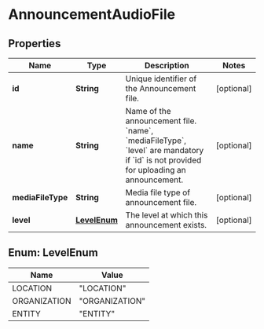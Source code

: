 <!--  Copyright 2025 Cisco Systems Inc.

Permission is hereby granted, free of charge, to any person obtaining a copy
of this software and associated documentation files (the "Software"), to deal
in the Software without restriction, including without limitation the rights
to use, copy, modify, merge, publish, distribute, sublicense, and/or sell
copies of the Software, and to permit persons to whom the Software is
furnished to do so, subject to the following conditions:

The above copyright notice and this permission notice shall be included in
all copies or substantial portions of the Software.

THE SOFTWARE IS PROVIDED "AS IS", WITHOUT WARRANTY OF ANY KIND, EXPRESS OR
IMPLIED, INCLUDING BUT NOT LIMITED TO THE WARRANTIES OF MERCHANTABILITY,
FITNESS FOR A PARTICULAR PURPOSE AND NONINFRINGEMENT. IN NO EVENT SHALL THE
AUTHORS OR COPYRIGHT HOLDERS BE LIABLE FOR ANY CLAIM, DAMAGES OR OTHER
LIABILITY, WHETHER IN AN ACTION OF CONTRACT, TORT OR OTHERWISE, ARISING FROM,
OUT OF OR IN CONNECTION WITH THE SOFTWARE OR THE USE OR OTHER DEALINGS IN
THE SOFTWARE.-->


# AnnouncementAudioFile


## Properties

| Name | Type | Description | Notes |
|------------ | ------------- | ------------- | -------------|
|**id** | **String** | Unique identifier of the Announcement file. |  [optional] |
|**name** | **String** | Name of the announcement file. &#x60;name&#x60;, &#x60;mediaFileType&#x60;, &#x60;level&#x60; are mandatory if &#x60;id&#x60; is not provided for uploading an announcement. |  [optional] |
|**mediaFileType** | **String** | Media file type of announcement file. |  [optional] |
|**level** | [**LevelEnum**](#LevelEnum) | The level at which this announcement exists. |  [optional] |



## Enum: LevelEnum

| Name | Value |
|---- | -----|
| LOCATION | &quot;LOCATION&quot; |
| ORGANIZATION | &quot;ORGANIZATION&quot; |
| ENTITY | &quot;ENTITY&quot; |



